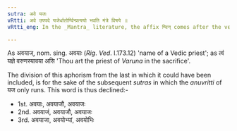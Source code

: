 ```yaml
---
sutra: अवे यजः
vRtti: अवे उपपदे यजेर्धातोर्ण्विन्प्रत्ययो भवति मंत्रे विषये ॥
vRtti_eng: In the _Mantra_ literature, the affix ण्विन् comes after the verb यज् 'to sacrifice' when in composition with the word अव्.

---
```

As अवयाज्, nom. sing. अवयाः (_Rig_. _Ved_. I.173.12) 'name of a Vedic priest'; as त्वं यज्ञे वरुणस्यावया असि 'Thou art the priest of _Varuna_ in the sacrifice'.

The division of this aphorism from the last in which it could have been included, is for the sake of the subsequent _sutras_ in which the _anuvritti_ of यज only runs. This word is thus declined:-

- 1st. अवयाः, अवयाजौ, अवयाजः
- 2nd. अवयाजं, अवयाजौ, अवयाजः  
- 3rd. अवयाजा, अवयोभ्यां, अवयोभिः